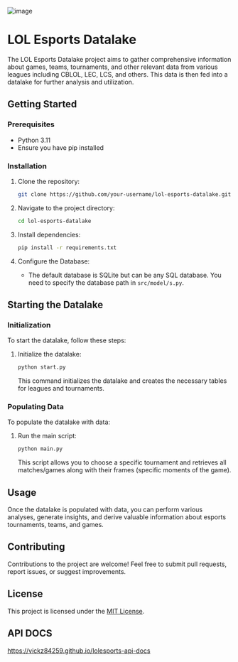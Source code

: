 ![image](https://www.riotgames.com/darkroom/1440/a4e88f6b04bf83f1c417e87292b85606:b62ff9b783f3dd26a6321e1440efe13b/riot-games-the-team-behind-worlds-2022-esports-broadcast-league-of-legends.png)

# LOL Esports Datalake

The LOL Esports Datalake project aims to gather comprehensive information about games, teams, tournaments, and other relevant data from various leagues including CBLOL, LEC, LCS, and others. This data is then fed into a datalake for further analysis and utilization.

## Getting Started

### Prerequisites

- Python 3.11
- Ensure you have pip installed

### Installation

1. Clone the repository:

   ```bash
   git clone https://github.com/your-username/lol-esports-datalake.git
   ```

2. Navigate to the project directory:

   ```bash
   cd lol-esports-datalake
   ```

3. Install dependencies:

   ```bash
   pip install -r requirements.txt
   ```

4. Configure the Database:

   - The default database is SQLite but can be any SQL database. You need to specify the database path in `src/model/s.py`.

## Starting the Datalake

### Initialization

To start the datalake, follow these steps:

1. Initialize the datalake:

   ```bash
   python start.py
   ```

   This command initializes the datalake and creates the necessary tables for leagues and tournaments.

### Populating Data

To populate the datalake with data:

1. Run the main script:

   ```bash
   python main.py
   ```

   This script allows you to choose a specific tournament and retrieves all matches/games along with their frames (specific moments of the game).

## Usage

Once the datalake is populated with data, you can perform various analyses, generate insights, and derive valuable information about esports tournaments, teams, and games.

## Contributing

Contributions to the project are welcome! Feel free to submit pull requests, report issues, or suggest improvements.

## License

This project is licensed under the [MIT License](LICENSE).

## API DOCS

https://vickz84259.github.io/lolesports-api-docs


